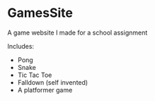GamesSite
=========

A game website I made for a school assignment

Includes:
- Pong
- Snake
- Tic Tac Toe
- Falldown (self invented)
- A platformer game
